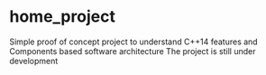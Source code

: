 # home_project
Simple proof of concept project to understand C++14 features and Components based software architecture
The project is still under development
